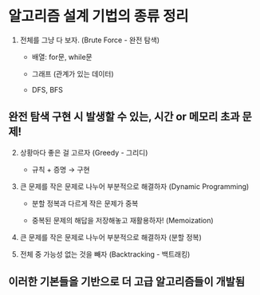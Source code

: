 # 알고리즘 설계 기법의 종류 정리

1. 전체를 그냥 다 보자. (Brute Force - 완전 탐색)

	- 배열: for문, while문

	- 그래프 (관계가 있는 데이터)

	- DFS, BFS

## 완전 탐색 구현 시 발생할 수 있는, 시간 or 메모리 초과 문제!

2. 상황마다 좋은 걸 고르자 (Greedy - 그리디)

	- 규칙 + 증명 → 구현

3. 큰 문제를 작은 문제로 나누어 부분적으로 해결하자 (Dynamic Programming)

	- 분할 정복과 다르게 작은 문제가 중복
	
	- 중복된 문제의 해답을 저장해놓고 재활용하자! (Memoization)

4. 큰 문제를 작은 문제로 나누어 부분적으로 해결하자 (분할 정복)

5. 전체 중 가능성 없는 것을 빼자 (Backtracking - 백트래킹)

## 이러한 기본들을 기반으로 더 고급 알고리즘들이 개발됨

<script type="text/javascript" src="http://cdn.mathjax.org/mathjax/latest/MathJax.js?config=TeX-AMS-MML_HTMLorMML"></script>
<script type="text/x-mathjax-config">
  MathJax.Hub.Config({
    tex2jax: {inlineMath: [['$', '$']]},
    messageStyle: "none",
    "HTML-CSS": { availableFonts: "TeX", preferredFont: "TeX" },
  });
</script>